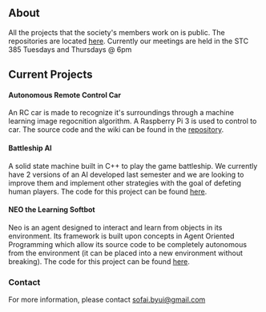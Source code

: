 ## About
All the projects that the society's members work on is public. The repositories are located [here](https://github.com/sai-byui). Currently our meetings are held in the STC 385 Tuesdays and Thursdays @ 6pm

## Current Projects

#### Autonomous Remote Control Car
An RC car is made to recognize it's surroundings through a machine learning image regocnition algorithm. A Raspberry Pi 3 is used to control to car. The source code and the wiki can be found in the [repository](https://github.com/sai-byui/arcc).

#### Battleship AI 
A solid state machine built in C++ to play the game battleship. We currently have 2 versions of an AI developed last semester and we are looking to improve them and implement other strategies with the goal of defeting human players. The code for this project can be found [here](https://github.com/sai-byui/BattleShipAI).

#### NEO the Learning Softbot
Neo is an agent designed to interact and learn from objects in its environment. Its framework is built upon concepts in Agent Oriented Programming which allow its source code to be completely autonomous from the environment (it can be placed into a new environment without breaking). The code for this project can be found [here](https://github.com/sai-byui/NEO_Learning_Softbot).

  
### Contact
For more information, please contact sofai.byui@gmail.com
